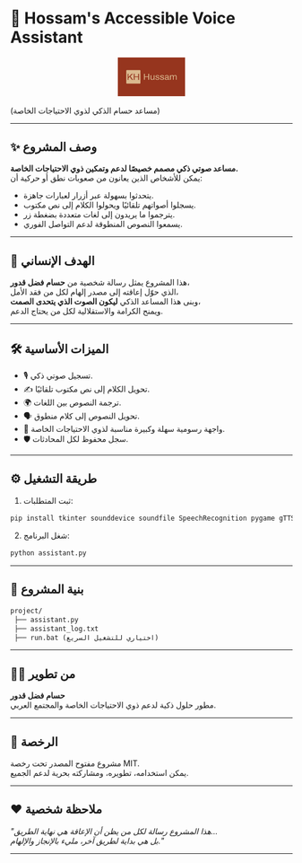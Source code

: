 # 💬 Hossam's Accessible Voice Assistant

<p align="center">
  <img src="assets/logo.png" alt="شعار KH" width="120"/> <!-- تأكد من وضع الشعار في مجلد assets -->
</p>


(مساعد حسام الذكي لذوي الاحتياجات الخاصة)

---

## ✨ وصف المشروع

**مساعد صوتي ذكي مصمم خصيصًا لدعم وتمكين ذوي الاحتياجات الخاصة.**  
يمكن للأشخاص الذين يعانون من صعوبات نطق أو حركية أن:

- يتحدثوا بسهولة عبر أزرار لعبارات جاهزة.
- يسجلوا أصواتهم تلقائيًا ويحولوا الكلام إلى نص مكتوب.
- يترجموا ما يريدون إلى لغات متعددة بضغطة زر.
- يسمعوا النصوص المنطوقة لدعم التواصل الفوري.

---

## 🎯 الهدف الإنساني

هذا المشروع يمثل رسالة شخصية من **حسام فضل قدور**،  
الذي حوّل إعاقته إلى مصدر إلهام لكل من فقد الأمل،  
وبنى هذا المساعد الذكي **ليكون الصوت الذي يتحدى الصمت**،  
ويمنح الكرامة والاستقلالية لكل من يحتاج الدعم.

---

## 🛠️ الميزات الأساسية

- 🎙️ تسجيل صوتي ذكي.
- ✍️ تحويل الكلام إلى نص مكتوب تلقائيًا.
- 🌍 ترجمة النصوص بين اللغات.
- 🗣️ تحويل النصوص إلى كلام منطوق.
- 🧠 واجهة رسومية سهلة وكبيرة مناسبة لذوي الاحتياجات الخاصة.
- 🛡️ سجل محفوظ لكل المحادثات.

---

## ⚙️ طريقة التشغيل

1. ثبت المتطلبات:

```bash
pip install tkinter sounddevice soundfile SpeechRecognition pygame gTTS deep-translator
```

2. شغل البرنامج:

```bash
python assistant.py
```

---

## 📂 بنية المشروع

```
project/
 ├── assistant.py
 ├── assistant_log.txt
 ├── run.bat (اختياري للتشغيل السريع)
```

---

## 👨‍💻 من تطوير

**حسام فضل قدور**  
مطور حلول ذكية لدعم ذوي الاحتياجات الخاصة والمجتمع العربي.

---

## 📝 الرخصة

مشروع مفتوح المصدر تحت رخصة MIT.  
يمكن استخدامه، تطويره، ومشاركته بحرية لدعم الجميع.

---

## ❤️ ملاحظة شخصية

*"هذا المشروع رسالة لكل من يظن أن الإعاقة هي نهاية الطريق...  
بل هي بداية لطريق آخر، مليء بالإنجاز والإلهام."*

---
